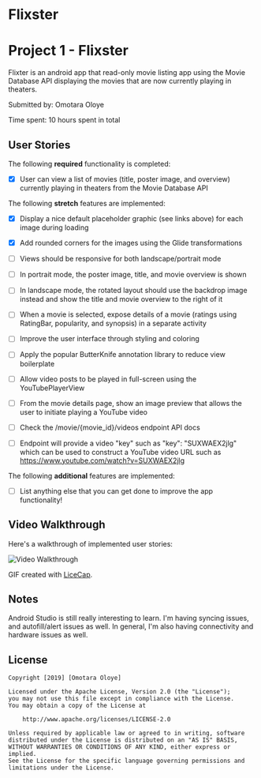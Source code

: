 # Flixster
# Project 1 - Flixster

Flixter is an android app that read-only movie listing app using the Movie Database API displaying the movies that are now currently playing in theaters.

Submitted by: Omotara Oloye

Time spent: 10 hours spent in total

## User Stories

The following **required** functionality is completed:

* [x] User can view a list of movies (title, poster image, and overview) currently playing in theaters from the Movie Database API

The following **stretch** features are implemented:

* [x] Display a nice default placeholder graphic (see links above) for each image during loading 
* [x] Add rounded corners for the images using the Glide transformations 
* [ ] Views should be responsive for both landscape/portrait mode 
* [ ] In portrait mode, the poster image, title, and movie overview is shown

* [ ] In landscape mode, the rotated layout should use the backdrop image instead and show the title and movie overview to the right of it

* [ ] When a movie is selected, expose details of a movie (ratings using RatingBar, popularity, and synopsis) in a separate activity
* [ ] Improve the user interface through styling and coloring 
* [ ] Apply the popular ButterKnife annotation library to reduce view boilerplate 
* [ ] Allow video posts to be played in full-screen using the YouTubePlayerView 
* [ ] From the movie details page, show an image preview that allows the user to initiate playing a YouTube video
* [ ] Check the /movie/{movie_id}/videos endpoint API docs
* [ ] Endpoint will provide a video "key" such as "key": "SUXWAEX2jlg" which can be used to construct a YouTube video URL such as  https://www.youtube.com/watch?v=SUXWAEX2jlg

The following **additional** features are implemented:

* [ ] List anything else that you can get done to improve the app functionality!

## Video Walkthrough

Here's a walkthrough of implemented user stories:

<img src='http://i.imgur.com/link/to/your/gif/file.gif' title='Video Walkthrough' width='' alt='Video Walkthrough' />

GIF created with [LiceCap](http://www.cockos.com/licecap/).

## Notes
Android Studio is still really interesting to learn. I'm having syncing issues, and autofill/alert issues as well.
In general, I'm also having connectivity and hardware issues as well.


## License

    Copyright [2019] [Omotara Oloye]

    Licensed under the Apache License, Version 2.0 (the "License");
    you may not use this file except in compliance with the License.
    You may obtain a copy of the License at

        http://www.apache.org/licenses/LICENSE-2.0

    Unless required by applicable law or agreed to in writing, software
    distributed under the License is distributed on an "AS IS" BASIS,
    WITHOUT WARRANTIES OR CONDITIONS OF ANY KIND, either express or implied.
    See the License for the specific language governing permissions and
    limitations under the License.
